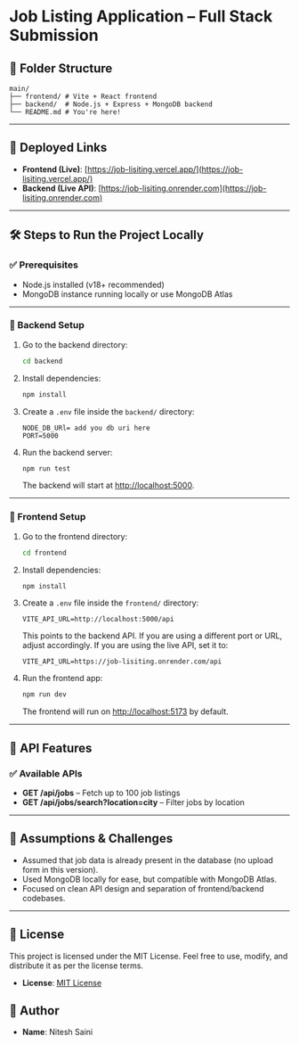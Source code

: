 # Job Listing Application – Full Stack Submission

## 📁 Folder Structure

```
main/
├── frontend/ # Vite + React frontend
├── backend/  # Node.js + Express + MongoDB backend
└── README.md # You're here!
```

---

## 🚀 Deployed Links

- **Frontend (Live)**: [https://job-lisiting.vercel.app/](https://job-lisiting.vercel.app/)
- **Backend (Live API)**: [https://job-lisiting.onrender.com](https://job-lisiting.onrender.com)

---

## 🛠️ Steps to Run the Project Locally

### ✅ Prerequisites

- Node.js installed (v18+ recommended)
- MongoDB instance running locally or use MongoDB Atlas

---

### 🧩 Backend Setup

1. Go to the backend directory:
   ```bash
   cd backend
   ```
2. Install dependencies:
   ```bash
   npm install
   ```
3. Create a `.env` file inside the `backend/` directory:
   ```env
   NODE_DB_URl= add you db uri here
   PORT=5000
   ```
4. Run the backend server:
   ```bash
   npm run test
   ```
   The backend will start at [http://localhost:5000](http://localhost:5000).

---

### 🎨 Frontend Setup

1. Go to the frontend directory:
   ```bash
   cd frontend
   ```
2. Install dependencies:
   ```bash
   npm install
   ```
3. Create a `.env` file inside the `frontend/` directory:
   ```env
   VITE_API_URL=http://localhost:5000/api
   ```
   This points to the backend API.
   If you are using a different port or URL, adjust accordingly.
   If you are using the live API, set it to:
   ```env
   VITE_API_URL=https://job-lisiting.onrender.com/api
   ```

4. Run the frontend app:
   ```bash
   npm run dev
   ```
   The frontend will run on [http://localhost:5173](http://localhost:5173) by default.

---

## 📄 API Features

### ✅ Available APIs

- **GET /api/jobs** – Fetch up to 100 job listings
- **GET /api/jobs/search?location=city** – Filter jobs by location

---

## 📌 Assumptions & Challenges

- Assumed that job data is already present in the database (no upload form in this version).
- Used MongoDB locally for ease, but compatible with MongoDB Atlas.
- Focused on clean API design and separation of frontend/backend codebases.

---

## 📜 License
This project is licensed under the MIT License. Feel free to use, modify, and distribute it as per the license terms.
- **License**: [MIT License](https://opensource.org/licenses/MIT)

## 👤 Author
- **Name**: Nitesh Saini
